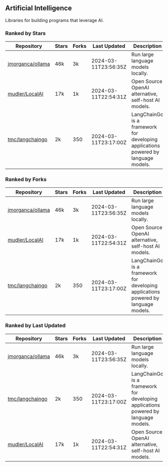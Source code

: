 ## Artificial Intelligence

Libraries for building programs that leverage AI.

### Ranked by Stars

| Repository | Stars | Forks | Last Updated | Description | 
|------------|-------|-------|--------------|-------------|
| [jmorganca/ollama](https://github.com/jmorganca/ollama) | 46k | 3k | 2024-03-11T23:56:35Z |  Run large language models locally. |
| [mudler/LocalAI](https://github.com/mudler/LocalAI) | 17k | 1k | 2024-03-11T22:54:31Z |  Open Source OpenAI alternative, self-host AI models. |
| [tmc/langchaingo](https://github.com/tmc/langchaingo) | 2k | 350 | 2024-03-11T23:17:00Z |  LangChainGo is a framework for developing applications powered by language models. |

### Ranked by Forks

| Repository | Stars | Forks | Last Updated | Description | 
|------------|-------|-------|--------------|-------------|
| [jmorganca/ollama](https://github.com/jmorganca/ollama) | 46k | 3k | 2024-03-11T23:56:35Z |  Run large language models locally. |
| [mudler/LocalAI](https://github.com/mudler/LocalAI) | 17k | 1k | 2024-03-11T22:54:31Z |  Open Source OpenAI alternative, self-host AI models. |
| [tmc/langchaingo](https://github.com/tmc/langchaingo) | 2k | 350 | 2024-03-11T23:17:00Z |  LangChainGo is a framework for developing applications powered by language models. |

### Ranked by Last Updated

| Repository | Stars | Forks | Last Updated | Description | 
|------------|-------|-------|--------------|-------------|
| [jmorganca/ollama](https://github.com/jmorganca/ollama) | 46k | 3k | 2024-03-11T23:56:35Z |  Run large language models locally. |
| [tmc/langchaingo](https://github.com/tmc/langchaingo) | 2k | 350 | 2024-03-11T23:17:00Z |  LangChainGo is a framework for developing applications powered by language models. |
| [mudler/LocalAI](https://github.com/mudler/LocalAI) | 17k | 1k | 2024-03-11T22:54:31Z |  Open Source OpenAI alternative, self-host AI models. |

